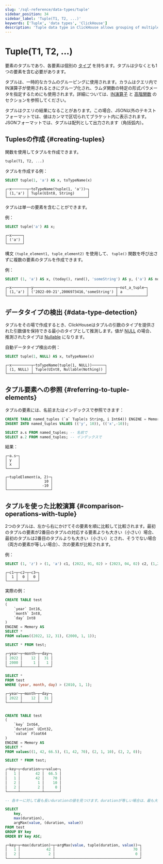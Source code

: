```yaml
---
slug: '/sql-reference/data-types/tuple'
sidebar_position: 34
sidebar_label: 'Tuple(T1, T2, ...)'
keywords: ['Tuple', 'data types', 'ClickHouse']
description: 'Tuple data type in ClickHouse allows grouping of multiple values of different types.'
---
```



# Tuple(T1, T2, ...)

要素のタプルであり、各要素は個別の [タイプ](/sql-reference/data-types) を持ちます。タプルは少なくとも1つの要素を含む必要があります。

タプルは、一時的なカラムのグルーピングに使用されます。カラムはクエリ内でIN演算子が使用されるときにグループ化され、ラムダ関数の特定の形式パラメータを指定するためにも使用されます。詳細については、[IN演算子](../../sql-reference/operators/in.md) と [高階関数](/sql-reference/functions/overview#higher-order-functions) のセクションを参照してください。

タプルはクエリの結果になることがあります。この場合、JSON以外のテキストフォーマットでは、値はカンマで区切られてブラケット内に表示されます。JSONフォーマットでは、タプルは配列として出力されます（角括弧内）。

## Tuplesの作成 {#creating-tuples}

関数を使用してタプルを作成できます。

``` sql
tuple(T1, T2, ...)
```

タプルを作成する例：

``` sql
SELECT tuple(1, 'a') AS x, toTypeName(x)
```

``` text
┌─x───────┬─toTypeName(tuple(1, 'a'))─┐
│ (1,'a') │ Tuple(UInt8, String)      │
└─────────┴───────────────────────────┘
```

タプルは単一の要素を含むことができます。

例：

``` sql
SELECT tuple('a') AS x;
```

``` text
┌─x─────┐
│ ('a') │
└───────┘
```

構文 `(tuple_element1, tuple_element2)` を使用して、 `tuple()` 関数を呼び出さずに複数の要素のタプルを作成できます。

例：

``` sql
SELECT (1, 'a') AS x, (today(), rand(), 'someString') AS y, ('a') AS not_a_tuple;
```

``` text
┌─x───────┬─y──────────────────────────────────────┬─not_a_tuple─┐
│ (1,'a') │ ('2022-09-21',2006973416,'someString') │ a           │
└─────────┴────────────────────────────────────────┴─────────────┘
```

## データタイプの検出 {#data-type-detection}

タプルをその場で作成するとき、ClickHouseはタプルの引数のタイプを提供された引数値を保持できる最小のタイプとして推測します。値が [NULL](/operations/settings/formats#input_format_null_as_default) の場合、推測されたタイプは [Nullable](../../sql-reference/data-types/nullable.md) になります。

自動データタイプ検出の例：

``` sql
SELECT tuple(1, NULL) AS x, toTypeName(x)
```

``` text
┌─x─────────┬─toTypeName(tuple(1, NULL))──────┐
│ (1, NULL) │ Tuple(UInt8, Nullable(Nothing)) │
└───────────┴─────────────────────────────────┘
```

## タプル要素への参照 {#referring-to-tuple-elements}

タプルの要素には、名前またはインデックスで参照できます：

``` sql
CREATE TABLE named_tuples (`a` Tuple(s String, i Int64)) ENGINE = Memory;
INSERT INTO named_tuples VALUES (('y', 10)), (('x',-10));

SELECT a.s FROM named_tuples; -- 名前で
SELECT a.2 FROM named_tuples; -- インデックスで
```

結果：

``` text
┌─a.s─┐
│ y   │
│ x   │
└─────┘

┌─tupleElement(a, 2)─┐
│                 10 │
│                -10 │
└────────────────────┘
```

## タプルを使った比較演算 {#comparison-operations-with-tuple}

2つのタプルは、左から右にかけてその要素を順に比較して比較されます。最初のタプルの要素が2番目のタプルの対応する要素よりも大きい（小さい）場合、最初のタプルは2番目のタプルよりも大きい（小さい）とされ、そうでない場合（両方の要素が等しい場合）、次の要素が比較されます。

例：

```sql
SELECT (1, 'z') > (1, 'a') c1, (2022, 01, 02) > (2023, 04, 02) c2, (1,2,3) = (3,2,1) c3;
```

``` text
┌─c1─┬─c2─┬─c3─┐
│  1 │  0 │  0 │
└────┴────┴────┘
```

実際の例：

```sql
CREATE TABLE test
(
    `year` Int16,
    `month` Int8,
    `day` Int8
)
ENGINE = Memory AS
SELECT *
FROM values((2022, 12, 31), (2000, 1, 1));

SELECT * FROM test;

┌─year─┬─month─┬─day─┐
│ 2022 │    12 │  31 │
│ 2000 │     1 │   1 │
└──────┴───────┴─────┘

SELECT *
FROM test
WHERE (year, month, day) > (2010, 1, 1);

┌─year─┬─month─┬─day─┐
│ 2022 │    12 │  31 │
└──────┴───────┴─────┘


CREATE TABLE test
(
    `key` Int64,
    `duration` UInt32,
    `value` Float64
)
ENGINE = Memory AS
SELECT *
FROM values((1, 42, 66.5), (1, 42, 70), (2, 1, 10), (2, 2, 0));

SELECT * FROM test;

┌─key─┬─duration─┬─value─┐
│   1 │       42 │  66.5 │
│   1 │       42 │    70 │
│   2 │        1 │    10 │
│   2 │        2 │     0 │
└─────┴──────────┴───────┘

-- 各キーに対して最も長いdurationの値を見つけます。durationが等しい場合は、最も大きい値を選択します。

SELECT
    key,
    max(duration),
    argMax(value, (duration, value))
FROM test
GROUP BY key
ORDER BY key ASC;

┌─key─┬─max(duration)─┬─argMax(value, tuple(duration, value))─┐
│   1 │            42 │                                    70 │
│   2 │             2 │                                     0 │
└─────┴───────────────┴───────────────────────────────────────┘
```
